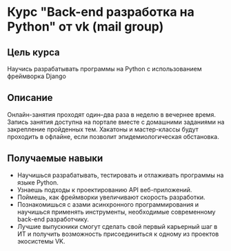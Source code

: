 # Курс "Back-end разработка на Python" от vk (mail group)

## Цель курса

Научись разрабатывать программы на Python с использованием фреймворка Django

## Описание

Онлайн-занятия проходят один–два раза в неделю в вечернее время. Запись занятия доступна на портале вместе с домашними заданиями на закрепление пройденных тем. Хакатоны и мастер-классы будут проходить в офлайне, если позволит эпидемиологическая обстановка.

## Получаемые навыки

- Научишься разрабатывать, тестировать и отлаживать программы на языке Python.
- Узнаешь подходы к проектированию  API веб-приложений.
- Поймешь, как фреймворки увеличивают скорость разработки.
- Познакомишься с азами асинхронного программирования и  научишься применять инструменты, необходимые современному back-end разработчику.
- Лучшие выпускники смогут сделать свой первый карьерный шаг в ИТ и получить возможность присоединиться к одному из проектов экосистемы VK.
